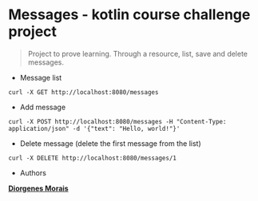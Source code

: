 # Messages - kotlin course challenge project

> Project to prove learning. Through a resource, list, save and delete messages.

- Message list

```
curl -X GET http://localhost:8080/messages
```

- Add message

```
curl -X POST http://localhost:8080/messages -H "Content-Type: application/json" -d '{"text": "Hello, world!"}'
```

- Delete message (delete the first message from the list)

```
curl -X DELETE http://localhost:8080/messages/1
```

- Authors

[**Diorgenes Morais**](https://github.com/diorgenesmorais)
